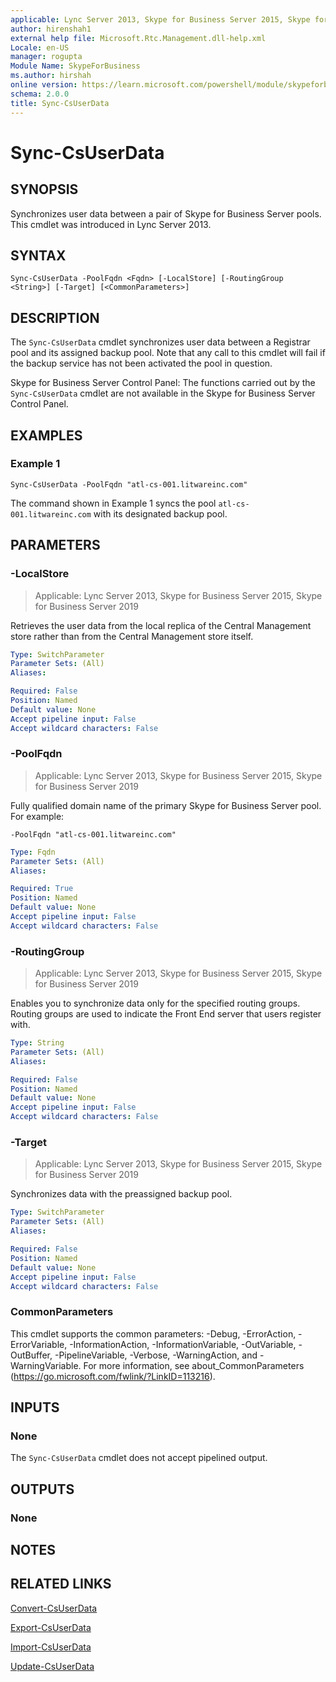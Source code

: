 ```yaml
---
applicable: Lync Server 2013, Skype for Business Server 2015, Skype for Business Server 2019
author: hirenshah1
external help file: Microsoft.Rtc.Management.dll-help.xml
Locale: en-US
manager: rogupta
Module Name: SkypeForBusiness
ms.author: hirshah
online version: https://learn.microsoft.com/powershell/module/skypeforbusiness/sync-csuserdata
schema: 2.0.0
title: Sync-CsUserData
---
```


# Sync-CsUserData

## SYNOPSIS
Synchronizes user data between a pair of Skype for Business Server pools.
This cmdlet was introduced in Lync Server 2013.


## SYNTAX

```
Sync-CsUserData -PoolFqdn <Fqdn> [-LocalStore] [-RoutingGroup <String>] [-Target] [<CommonParameters>]
```

## DESCRIPTION
The `Sync-CsUserData` cmdlet synchronizes user data between a Registrar pool and its assigned backup pool.
Note that any call to this cmdlet will fail if the backup service has not been activated the pool in question.

Skype for Business Server Control Panel: The functions carried out by the `Sync-CsUserData` cmdlet are not available in the Skype for Business Server Control Panel.


## EXAMPLES

### Example 1
```
Sync-CsUserData -PoolFqdn "atl-cs-001.litwareinc.com"
```

The command shown in Example 1 syncs the pool `atl-cs-001.litwareinc.com` with its designated backup pool.


## PARAMETERS

### -LocalStore

> Applicable: Lync Server 2013, Skype for Business Server 2015, Skype for Business Server 2019

Retrieves the user data from the local replica of the Central Management store rather than from the Central Management store itself.

```yaml
Type: SwitchParameter
Parameter Sets: (All)
Aliases:

Required: False
Position: Named
Default value: None
Accept pipeline input: False
Accept wildcard characters: False
```

### -PoolFqdn

> Applicable: Lync Server 2013, Skype for Business Server 2015, Skype for Business Server 2019

Fully qualified domain name of the primary Skype for Business Server pool.
For example:

`-PoolFqdn "atl-cs-001.litwareinc.com"`


```yaml
Type: Fqdn
Parameter Sets: (All)
Aliases:

Required: True
Position: Named
Default value: None
Accept pipeline input: False
Accept wildcard characters: False
```

### -RoutingGroup

> Applicable: Lync Server 2013, Skype for Business Server 2015, Skype for Business Server 2019

Enables you to synchronize data only for the specified routing groups.
Routing groups are used to indicate the Front End server that users register with.

```yaml
Type: String
Parameter Sets: (All)
Aliases:

Required: False
Position: Named
Default value: None
Accept pipeline input: False
Accept wildcard characters: False
```

### -Target

> Applicable: Lync Server 2013, Skype for Business Server 2015, Skype for Business Server 2019

Synchronizes data with the preassigned backup pool.

```yaml
Type: SwitchParameter
Parameter Sets: (All)
Aliases:

Required: False
Position: Named
Default value: None
Accept pipeline input: False
Accept wildcard characters: False
```

### CommonParameters
This cmdlet supports the common parameters: -Debug, -ErrorAction, -ErrorVariable, -InformationAction, -InformationVariable, -OutVariable, -OutBuffer, -PipelineVariable, -Verbose, -WarningAction, and -WarningVariable. For more information, see about_CommonParameters (https://go.microsoft.com/fwlink/?LinkID=113216).

## INPUTS

### None
The `Sync-CsUserData` cmdlet does not accept pipelined output.

## OUTPUTS

### None

## NOTES

## RELATED LINKS

[Convert-CsUserData](Convert-CsUserData.md)

[Export-CsUserData](Export-CsUserData.md)

[Import-CsUserData](Import-CsUserData.md)

[Update-CsUserData](Update-CsUserData.md)
